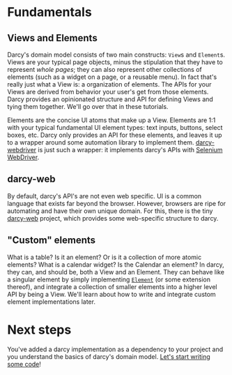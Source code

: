 # Fundamentals

## Views and Elements

Darcy's domain model consists of two main constructs: ```View```s and ```Element```s. Views are your typical page objects, minus the stipulation that they have to represent _whole pages_; they can also represent other collections of elements (such as a widget on a page, or a reusable menu). In fact that's really just what a View is: a organization of elements. The APIs for your Views are derived from behavior your user's get from those elements. Darcy provides an opinionated structure and API for defining Views and tying them together. We'll go over that in these tutorials.

Elements are the concise UI atoms that make up a View. Elements are 1:1 with your typical fundamental UI element types: text inputs, buttons, select boxes, etc. Darcy only provides an API for these elements, and leaves it up to a wrapper around some automation library to implement them. [darcy-webdriver](https://github.com/darcy-framework/darcy-webdriver) is just such a wrapper: it implements darcy's APIs with [Selenium WebDriver](http://docs.seleniumhq.org/).

## darcy-web

By default, darcy's API's are not even web specific. UI is a common language that exists far beyond the browser. However, browsers are ripe for automating and have their own unique domain. For this, there is the tiny [darcy-web](https://github.com/darcy-framework/darcy-web) project, which provides some web-specific structure to darcy.

## "Custom" elements

What is a table? Is it an element? Or is it a collection of more atomic elements? What is a calendar widget? Is the Calendar an element? In darcy, they can, and should be, both a View and an Element. They can behave like a singular element by simply implementing [```Element```](https://github.com/darcy-framework/darcy/tree/master/src/main/java/com/redhat/darcy/ui/elements) (or some extension thereof), and integrate a collection of smaller elements into a higher level API by being a View. We'll learn about how to write and integrate custom element implementations later.

# Next steps

You've added a darcy implementation as a dependency to your project and you understand the basics of darcy's domain model. [Let's start writing some code](getting_started/defining_a_view.md)!
